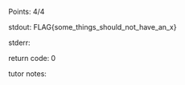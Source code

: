 Points: 4/4

stdout: FLAG{some_things_should_not_have_an_x}


stderr: 

return code: 0

tutor notes:
